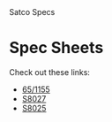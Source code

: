 <!DOCTYPE html>
<html>
<head>
        Satco Specs
</head>
<body>
    <h1>Spec Sheets</h1>
    <p>Check out these links:</p>
    <ul>
  <li><a href="https://media.satco.com/specsheetsp/pdf/65-1155">65/1155</a></li>
       
 
  <li><a href="https://media.satco.com/specsheetsp/pdf/S8027">S8027</a></li>
       
        
  <li><a href="https://media.satco.com/specsheetsp/pdf/S8025">S8025</a></li>
    </ul>
</body>
</html>
